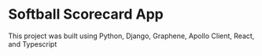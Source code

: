 # Softball Scorecard App

This project was built using Python, Django, Graphene, Apollo Client, React, and Typescript
